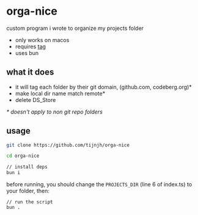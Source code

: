 # orga-nice

custom program i wrote to organize my projects folder

- only works on macos
- requires [tag](https://formulae.brew.sh/formula/tag)
- uses bun

## what it does

- it will tag each folder by their git domain, (github.com, codeberg.org)*
- make local dir name match remote*
- delete DS_Store

_* doesn't apply to non git repo folders_


## usage

```sh
git clone https://github.com/tijnjh/orga-nice

cd orga-nice

// install deps
bun i
```
before running, you should change the `PROJECTS_DIR` (line 6 of index.ts) to your folder, then:

```
// run the script
bun .
```
